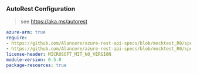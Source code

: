 ### AutoRest Configuration

> see https://aka.ms/autorest

``` yaml
azure-arm: true
require:
- https://github.com/Alancere/azure-rest-api-specs/blob/mocktest_R0/specification/resources/resource-manager/readme.md
- https://github.com/Alancere/azure-rest-api-specs/blob/mocktest_R0/specification/resources/resource-manager/readme.go.md
license-header: MICROSOFT_MIT_NO_VERSION
module-version: 0.5.0
package-resources: true
```